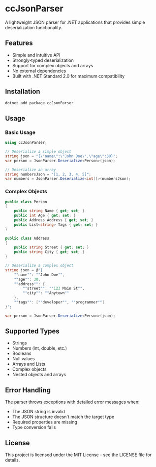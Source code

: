 # ccJsonParser

A lightweight JSON parser for .NET applications that provides simple deserialization functionality.

## Features

- Simple and intuitive API
- Strongly-typed deserialization
- Support for complex objects and arrays
- No external dependencies
- Built with .NET Standard 2.0 for maximum compatibility

## Installation

```powershell
dotnet add package ccJsonParser
```

## Usage

### Basic Usage

```csharp
using ccJsonParser;

// Deserialize a simple object
string json = "{\"name\":\"John Doe\",\"age\":30}";
var person = JsonParser.Deserialize<Person>(json);

// Deserialize an array
string numbersJson = "[1, 2, 3, 4, 5]";
var numbers = JsonParser.Deserialize<int[]>(numbersJson);
```

### Complex Objects

```csharp
public class Person
{
    public string Name { get; set; }
    public int Age { get; set; }
    public Address Address { get; set; }
    public List<string> Tags { get; set; }
}

public class Address
{
    public string Street { get; set; }
    public string City { get; set; }
}

// Deserialize a complex object
string json = @"{
    ""name"": ""John Doe"",
    ""age"": 30,
    ""address"": {
        ""street"": ""123 Main St"",
        ""city"": ""Anytown""
    },
    ""tags"": [""developer"", ""programmer""]
}";

var person = JsonParser.Deserialize<Person>(json);
```

## Supported Types

- Strings
- Numbers (int, double, etc.)
- Booleans
- Null values
- Arrays and Lists
- Complex objects
- Nested objects and arrays

## Error Handling

The parser throws exceptions with detailed error messages when:
- The JSON string is invalid
- The JSON structure doesn't match the target type
- Required properties are missing
- Type conversion fails

## License

This project is licensed under the MIT License - see the LICENSE file for details. 